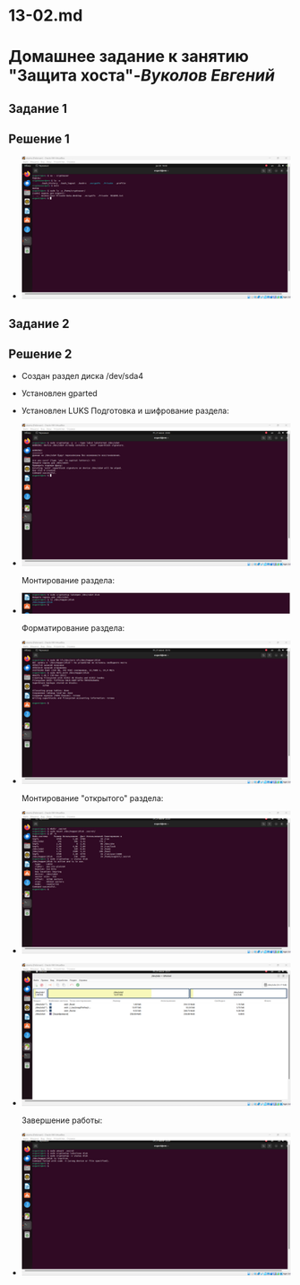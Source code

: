 # 13-02.md

# **Домашнее задание к занятию "Защита хоста"**-***Вуколов Евгений***

## **Задание 1**

## **Решение 1**

- ![scrinshot](https://github.com/Evgenii-379/13-02.md/blob/main/Снимок%20экрана%202024-06-20%20210248.png)

## **Задание 2**

## **Решение 2**

- Создан раздел диска /dev/sda4
- Установлен gparted
- Установлен LUKS
  Подготовка и шифрование раздела:
 
- ![scrinshot](https://github.com/Evgenii-379/13-02.md/blob/main/Снимок%20экрана%202024-06-21%20230223.png)

  Монтирование раздела:

- ![scrinshot](https://github.com/Evgenii-379/13-02.md/blob/main/Снимок%20экрана%202024-06-21%20230942.png)

  Форматирование раздела:

- ![scrinshot](https://github.com/Evgenii-379/13-02.md/blob/main/Снимок%20экрана%202024-06-21%20231601.png)

  Монтирование "открытого" раздела:

- ![scrinshot](https://github.com/Evgenii-379/13-02.md/blob/main/Снимок%20экрана%202024-06-21%20232049.png)

- ![scrinshot](https://github.com/Evgenii-379/13-02.md/blob/main/Снимок%20экрана%202024-06-21%20232729.png)


  Завершение работы:

- ![scrinshot](https://github.com/Evgenii-379/13-02.md/blob/main/Снимок%20экрана%202024-06-21%20232458.png)

